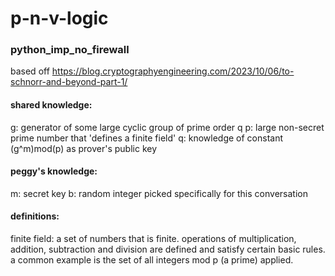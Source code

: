 # p-n-v-logic
### python_imp_no_firewall
based off https://blog.cryptographyengineering.com/2023/10/06/to-schnorr-and-beyond-part-1/
#### shared knowledge:
g: generator of some large cyclic group of prime order q
p: large non-secret prime number that 'defines a finite field'
q:
knowledge of constant (g^m)mod(p) as prover's public key

#### peggy's knowledge:
m: secret key
b: random integer picked specifically for this conversation


#### definitions:
finite field:
a set of numbers that is finite.
operations of multiplication, addition, subtraction and division are defined and satisfy certain basic rules.
a common example is the set of all integers mod p (a prime) applied.